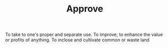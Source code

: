 ---
title: Approve
permalink: "/definitions/approve.html"
body: To take to one's proper and separate use. To improve; to enhance the value or
  profits of anything. To inclose and cultivate common or waste land
published_at: '2018-07-07'
layout: post
---